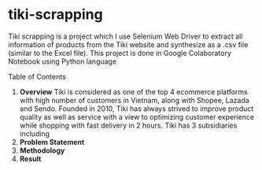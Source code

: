 # tiki-scrapping
Tiki scrapping is a project which I use Selenium Web Driver to extract all information of products from the Tiki website and synthesize as a .csv file (similar to the Excel file). This project is done in Google Colaboratory Notebook using Python language

Table of Contents
1. **Overview**
Tiki is considered as one of the top 4 ecommerce platforms with high number of customers in Vietnam, along with Shopee, Lazada and Sendo. Founded in 2010, Tiki has always strived to improve product quality as well as service with a view to optimizing customer experience while shopping with fast delivery in 2 hours.
Tiki has 3 subsidiaries including
3. **Problem Statement**
4. **Methodology**
5. **Result**
